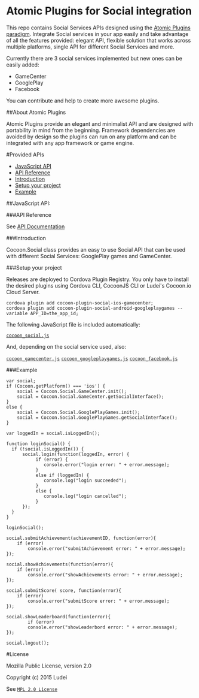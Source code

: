 Atomic Plugins for Social integration
========================================

This repo contains Social Services APIs designed using the [Atomic Plugins paradigm](#about-atomic-plugins). Integrate Social services in your app easily and take advantage of all the features provided: elegant API, flexible solution that works across multiple platforms, single API for different Social Services and more. 
 
Currently there are 3 social services implemented but new ones can be easily added:

* GameCenter
* GooglePlay 
* Facebook

You can contribute and help to create more awesome plugins.

##About Atomic Plugins

Atomic Plugins provide an elegant and minimalist API and are designed with portability in mind from the beginning. Framework dependencies are avoided by design so the plugins can run on any platform and can be integrated with any app framework or game engine. 

#Provided APIs

  * [JavaScript API](#javascript-api)
  * [API Reference](#api-reference)
  * [Introduction](#introduction)
  * [Setup your project](#setup-your-project)
  * [Example](#example-1)

##JavaScript API:

###API Reference

See [API Documentation](http://ludei.github.io/atomic-plugins-docs/dist/doc/js/Cocoon.Social.html)

###Introduction 

Cocoon.Social class provides an easy to use Social API that can be used with different Social Services: GooglePlay games and GameCenter.

###Setup your project

Releases are deployed to Cordova Plugin Registry. You only have to install the desired plugins using Cordova CLI, CocoonJS CLI or Ludei's Cocoon.io Cloud Server.

    cordova plugin add cocoon-plugin-social-ios-gamecenter;
    cordova plugin add cocoon-plugin-social-android-googleplaygames --variable APP_ID=the_app_id;

The following JavaScript file is included automatically:

[`cocoon_social.js`](src/js/cocoon_social.js)

And, depending on the social service used, also: 

[`cocoon_gamecenter.js`](https://github.com/ludei/atomic-plugins-gamecenter/blob/master/src/js/cocoon_gamecenter.js)
[`cocoon_googleplaygames.js`](https://github.com/ludei/atomic-plugins-googleplaygames/blob/master/src/js/cocoon_googleplaygames.js)
[`cocoon_facebook.js`]()

###Example

	var social;
	if (Cocoon.getPlatform() === 'ios') {
		social = Cocoon.Social.GameCenter.init();
		social = Cocoon.Social.GameCenter.getSocialInterface();
	}
	else {
		social = Cocoon.Social.GooglePlayGames.init();
		social = Cocoon.Social.GooglePlayGames.getSocialInterface();
	}

	var loggedIn = social.isLoggedIn();

	function loginSocial() {
	  if (!social.isLoggedIn()) {
	      social.login(function(loggedIn, error) {
	           if (error) {
	              console.error("login error: " + error.message);
	           }
	           else if (loggedIn) {
	              console.log("login succeeded");
	           }
	           else {
	              console.log("login cancelled");
	           }
	      });
	  }
	}

	loginSocial();

    social.submitAchievement(achievementID, function(error){
    	if (error)
        	console.error("submitAchievement error: " + error.message);
	});

	social.showAchievements(function(error){
    	if (error)
        	console.error("showAchievements error: " + error.message);
	});

	social.submitScore( score, function(error){
		if (error)
    		console.error("submitScore error: " + error.message);
	});

	social.showLeaderboard(function(error){
			if (error)
 			console.error("showLeaderbord error: " + error.message);
	});
	
    social.logout();

#License

Mozilla Public License, version 2.0

Copyright (c) 2015 Ludei 

See [`MPL 2.0 License`](LICENSE)

